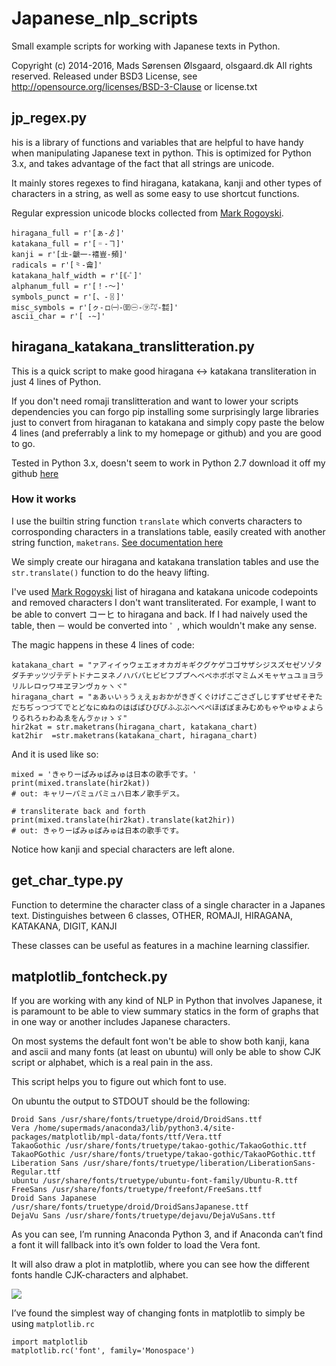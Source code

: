 # Japanese_nlp_scripts
Small example scripts for working with Japanese texts in Python.

Copyright (c) 2014-2016, Mads Sørensen Ølsgaard, olsgaard.dk
	All rights reserved.
	Released under BSD3 License, see http://opensource.org/licenses/BSD-3-Clause or license.txt

## jp_regex.py

his is a library of functions and variables that are helpful to have handy when manipulating Japanese text in python. This is optimized for Python 3.x, and takes advantage of the fact that all strings are unicode.

It mainly stores regexes to find hiragana, katakana, kanji and other types of characters in a string, as well as some easy to use shortcut functions.

Regular expression unicode blocks collected from [Mark Rogoyski](http://www.localizingjapan.com/blog/2012/01/20/regular-expressions-for-japanese-text/).

	hiragana_full = r'[ぁ-ゟ]'
	katakana_full = r'[゠-ヿ]'
	kanji = r'[㐀-䶵一-鿋豈-頻]'
	radicals = r'[⺀-⿕]'
	katakana_half_width = r'[｟-ﾟ]'
	alphanum_full = r'[！-～]'
	symbols_punct = r'[、-〿]'
	misc_symbols = r'[ㇰ-ㇿ㈠-㉃㊀-㋾㌀-㍿]'
	ascii_char = r'[ -~]'

## hiragana_katakana_translitteration.py

This is a quick script to make good hiragana <-> katakana transliteration in just 4 lines of Python.

If you don't need romaji translitteration and want to lower your scripts dependencies you can	forgo pip installing some surprisingly large libraries just to convert from hiraganan to katakana	and simply copy paste the below 4 lines (and preferrably a link to my homepage or github) and you	are good to go.

Tested in Python 3.x, doesn't seem to work in Python 2.7 download it off my github [here](https://github.com/olsgaard/Japanese_nlp_scripts/blob/master/hiragana_katakana_translitteration.py)

### How it works

I use the builtin string function `translate` which converts characters to corrosponding characters in a translations table, easily created with another string function, `maketrans`. [See documentation here](https://docs.python.org/3/library/stdtypes.html#str.translate)

We simply create our hiragana and katakana translation tables and use the `str.translate()` function to do the heavy lifting.

I've used [Mark Rogoyski](http://www.localizingjapan.com/blog/2012/01/20/regular-expressions-for-japanese-text/) list of hiragana and katakana unicode codepoints and removed characters I don't want transliterated. For example, I want to be able to convert コーヒ to hiragana and back. If I had naively used the table, then `ー` would be converted into `゜`, which wouldn't make any sense.

The magic happens in these 4 lines of code:

    katakana_chart = "ァアィイゥウェエォオカガキギクグケゲコゴサザシジスズセゼソゾタダチヂッツヅテデトドナニヌネノハバパヒビピフブプヘベペホボポマミムメモャヤュユョヨラリルレロヮワヰヱヲンヴヵヶヽヾ"
    hiragana_chart = "ぁあぃいぅうぇえぉおかがきぎくぐけげこごさざしじすずせぜそぞただちぢっつづてでとどなにぬねのはばぱひびぴふぶぷへべぺほぼぽまみむめもゃやゅゆょよらりるれろゎわゐゑをんゔゕゖゝゞ" 
    hir2kat = str.maketrans(hiragana_chart, katakana_chart)
    kat2hir  =str.maketrans(katakana_chart, hiragana_chart)
    
And it is used like so:

    mixed = 'きゃりーぱみゅぱみゅは日本の歌手です。'
    print(mixed.translate(hir2kat))
    # out: キャリーパミュパミュハ日本ノ歌手デス。
    
    # transliterate back and forth
    print(mixed.translate(hir2kat).translate(kat2hir))
    # out: きゃりーぱみゅぱみゅは日本の歌手です。
    
Notice how kanji and special characters are left alone.

## get_char_type.py

Function to determine the character class of a single character in a Japanes text.
Distinguishes between 6 classes, OTHER, ROMAJI, HIRAGANA, KATAKANA, DIGIT, KANJI

These classes can be useful as features in a machine learning classifier.

## matplotlib_fontcheck.py

If you are working with any kind of NLP in Python that involves Japanese, it is paramount to be able to view summary statics in the form of graphs that in one way or another includes Japanese characters. 

On most systems the default font won't be able to show both kanji, kana and ascii and many fonts (at least on ubuntu) will only be able to show CJK script or alphabet, which is a real pain in the ass.

This script helps you to figure out which font to use.

On ubuntu the output to STDOUT should be the following:

	Droid Sans /usr/share/fonts/truetype/droid/DroidSans.ttf
	Vera /home/supermads/anaconda3/lib/python3.4/site-packages/matplotlib/mpl-data/fonts/ttf/Vera.ttf
	TakaoGothic /usr/share/fonts/truetype/takao-gothic/TakaoGothic.ttf
	TakaoPGothic /usr/share/fonts/truetype/takao-gothic/TakaoPGothic.ttf
	Liberation Sans /usr/share/fonts/truetype/liberation/LiberationSans-Regular.ttf
	ubuntu /usr/share/fonts/truetype/ubuntu-font-family/Ubuntu-R.ttf
	FreeSans /usr/share/fonts/truetype/freefont/FreeSans.ttf
	Droid Sans Japanese /usr/share/fonts/truetype/droid/DroidSansJapanese.ttf
	DejaVu Sans /usr/share/fonts/truetype/dejavu/DejaVuSans.ttf

As you can see, I’m running Anaconda Python 3, and if Anaconda can’t find a font it will fallback into it’s own folder to load the Vera font.

It will also draw a plot in matplotlib, where you can see how the different fonts handle CJK-characters and alphabet.

<img src="http://olsgaard.dk/notes/wp-content/uploads/2014/10/fontcheck.png">

I’ve found the simplest way of changing fonts in matplotlib to simply be using `matplotlib.rc`

	import matplotlib
	matplotlib.rc('font', family='Monospace')